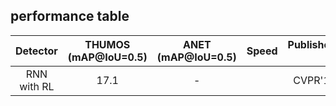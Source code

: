 ## performance table

|  Detector    | THUMOS (mAP@IoU=0.5) | ANET (mAP@IoU=0.5)  | Speed | Published In |
|:------------:|:--------------------:|:-------------------:|-------|-------------:|
| RNN with RL  |         17.1         |          -          |       |    CVPR'14   |
